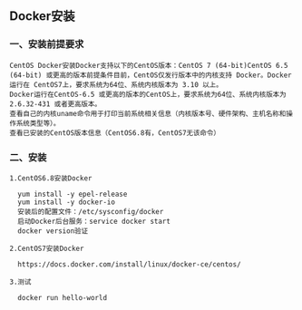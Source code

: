 ## Docker安装

### 一、安装前提要求

    CentOS Docker安装Docker支持以下的CentOS版本：CentOS 7 (64-bit)CentOS 6.5 (64-bit) 或更高的版本前提条件目前，CentOS仅发行版本中的内核支持 Docker。Docker运行在 CentOS7上，要求系统为64位、系统内核版本为 3.10 以上。
    Docker运行在CentOS-6.5 或更高的版本的CentOS上，要求系统为64位、系统内核版本为 2.6.32-431 或者更高版本。 
    查看自己的内核uname命令用于打印当前系统相关信息（内核版本号、硬件架构、主机名称和操作系统类型等）。 
    查看已安装的CentOS版本信息（CentOS6.8有，CentOS7无该命令）             
    
### 二、安装

    1.CentOS6.8安装Docker
    
      yum install -y epel-release
      yum install -y docker-io
      安装后的配置文件：/etc/sysconfig/docker
      启动Docker后台服务：service docker start
      docker version验证
      
    2.CentOS7安装Docker
    
      https://docs.docker.com/install/linux/docker-ce/centos/
      
    3.测试
    
      docker run hello-world
    